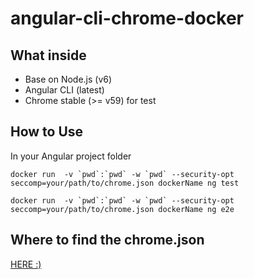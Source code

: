 # angular-cli-chrome-docker

## What inside

- Base on Node.js (v6)
- Angular CLI (latest)
- Chrome stable (>= v59) for test

## How to Use

In your Angular project folder

```
docker run  -v `pwd`:`pwd` -w `pwd` --security-opt seccomp=your/path/to/chrome.json dockerName ng test
```

```
docker run  -v `pwd`:`pwd` -w `pwd` --security-opt seccomp=your/path/to/chrome.json dockerName ng e2e
```

## Where to find the chrome.json

[HERE :)](https://github.com/jessfraz/dotfiles/blob/master/etc/docker/seccomp/chrome.json)
